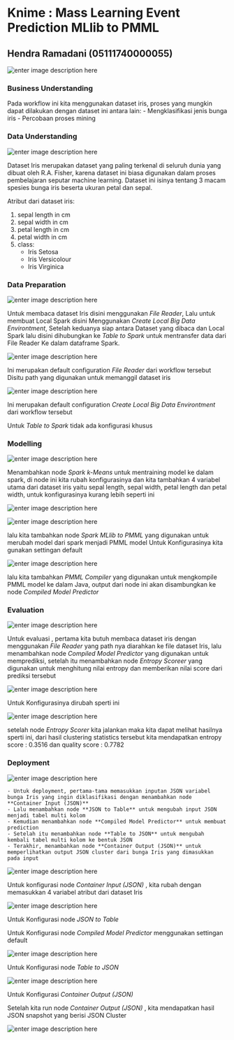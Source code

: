 # Knime : Mass Learning Event Prediction MLlib to PMML
## Hendra Ramadani (05111740000055)

![enter image description here](Dokumentasi/workflow.PNG)

### Business Understanding
Pada workflow ini kita menggunakan dataset iris, proses yang mungkin dapat dilakukan dengan dataset ini antara lain:
    - Mengklasifikasi jenis bunga iris 
    - Percobaan proses mining

### Data Understanding
![enter image description here](Dokumentasi/iris.PNG)

Dataset Iris merupakan dataset yang paling terkenal di seluruh dunia yang dibuat oleh R.A. Fisher, karena dataset ini biasa digunakan dalam proses pembelajaran seputar machine learning. Dataset ini isinya tentang 3 macam spesies bunga iris beserta ukuran petal dan sepal.

Atribut dari dataset iris:
1. sepal length in cm
2. sepal width in cm
3. petal length in cm
4. petal width in cm
5. class:
    - Iris Setosa
    - Iris Versicolour
    - Iris Virginica

### Data Preparation
![enter image description here](Dokumentasi/dataprep.PNG)

Untuk membaca dataset Iris disini menggunakan _File Reader_, Lalu untuk membuat Local Spark disini Menggunakan _Create Local Big Data Environtment_, Setelah keduanya siap antara Dataset yang dibaca dan Local Spark lalu disini dihubungkan ke _Table to Spark_ untuk mentransfer data dari File Reader Ke dalam dataframe Spark.

![enter image description here](Dokumentasi/filereader.PNG)

Ini merupakan default configuration _File Reader_ dari workflow tersebut
Disitu path yang digunakan untuk memanggil dataset iris

![enter image description here](Dokumentasi/local_big_data.PNG)

Ini merupakan default configuration _Create Local Big Data Environtment_ dari workflow tersebut

Untuk _Table to Spark_ tidak ada konfigurasi khusus

### Modelling
![enter image description here](Dokumentasi/modelling.PNG)

Menambahkan node _Spark k-Means_ untuk mentraining model ke dalam spark, di node ini kita rubah konfigurasinya dan kita tambahkan 4 variabel utama dari dataset iris yaitu sepal length, sepal width, petal length dan petal width, untuk konfigurasinya kurang lebih seperti ini

![enter image description here](Dokumentasi/kmeans.PNG)

![enter image description here](Dokumentasi/spark_mllib_to_pmml.PNG)

lalu kita tambahkan node _Spark MLlib to PMML_ yang digunakan untuk merubah model dari spark menjadi PMML model
Untuk Konfigurasinya kita gunakan settingan default

![enter image description here](Dokumentasi/pmml_compiler.PNG)

lalu kita tambahkan _PMML Compiler_ yang digunakan untuk mengkompile PMML model ke dalam Java, output dari node ini akan disambungkan ke node _Compiled Model Predictor_

### Evaluation
![enter image description here](Dokumentasi/evaluation.PNG)

Untuk evaluasi , pertama kita butuh membaca dataset iris dengan menggunakan _File Reader_ yang path nya diarahkan ke file dataset Iris, lalu menambahkan node _Compiled Model Predictor_ yang digunakan untuk memprediksi, setelah itu menambahkan node _Entropy Scoreer_ yang digunakan untuk menghitung nilai entropy dan memberikan nilai score dari prediksi tersebut

![enter image description here](Dokumentasi/entropy_score.PNG)

Untuk Konfigurasinya dirubah sperti ini

![enter image description here](Dokumentasi/clustering_statistics.PNG)

setelah node _Entropy Scorer_ kita jalankan maka kita dapat melihat hasilnya sperti ini, dari hasil clustering statistics tersebut kita mendapatkan entropy score : 0.3516 dan quality score : 0.7782

### Deployment
![enter image description here](Dokumentasi/deployment.PNG)

    - Untuk deployment, pertama-tama memasukkan inputan JSON variabel bunga Iris yang ingin diklasifikasi dengan menambahkan node **Container Input (JSON)**
    - Lalu menambahkan node **JSON to Table** untuk mengubah input JSON menjadi tabel multi kolom
    - Kemudian menambahkan node **Compiled Model Predictor** untuk membuat prediction
    - Setelah itu menambahkan node **Table to JSON** untuk mengubah kembali tabel multi kolom ke bentuk JSON
    - Terakhir, menambahkan node **Container Output (JSON)** untuk memperlihatkan output JSON cluster dari bunga Iris yang dimasukkan pada input

![enter image description here](Dokumentasi/container_input.PNG)

Untuk konfigurasi node _Container Input (JSON)_ , kita rubah dengan memasukkan 4 variabel atribut dari dataset Iris

![enter image description here](Dokumentasi/json_table.PNG)

Untuk Konfigurasi node _JSON to Table_

Untuk Konfigurasi node _Compiled Model Predictor_ menggunakan settingan default

![enter image description here](Dokumentasi/table_josn.PNG)

Untuk Konfigurasi node _Table to JSON_

![enter image description here](Dokumentasi/container_output.PNG)

Untuk Konfigurasi _Container Output (JSON)_

Setelah kita run node _Container Output (JSON)_ , kita mendapatkan hasil JSON snapshot yang berisi JSON Cluster

![enter image description here](Dokumentasi/result_container_output.PNG)